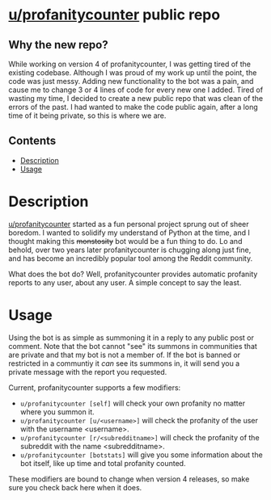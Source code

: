 # [u/profanitycounter](https://www.reddit.com/u/profanitycounter) public repo

## Why the new repo?

While working on version 4 of profanitycounter, I was getting tired of the existing codebase. Although I was proud of my work up until the point, the code was just messy. Adding new functionality to the bot was a pain, and cause me to change 3 or 4 lines of code for every new one I added. Tired of wasting my time, I decided to create a new public repo that was clean of the errors of the past. I had wanted to make the code public again, after a long time of it being private, so this is where we are. 


## Contents
* [Description](#description)
* [Usage](#usage)


# Description

[u/profanitycounter](https://www.reddit.com/u/profanitycounter) started as a fun personal project sprung out of sheer boredom. I wanted to solidify my understand of Python at the time, and I thought making this ~~monstosity~~ bot would be a fun thing to do. Lo and behold, over two years later profanitycounter is chugging along just fine, and has become an incredibly popular tool among the Reddit community. 

What does the bot do? Well, profanitycounter provides automatic profanity reports to any user, about any user. A simple concept to say the least.


# Usage

Using the bot is as simple as summoning it in a reply to any public post or comment. Note that the bot cannot "see" its summons in communities that are private and that my bot is not a member of. If the bot is banned or restricted in a communtiy it *can* see its summons in, it will send you a private message with the report you requested. 

Current, profanitycounter supports a few modifiers:
* `u/profanitycounter [self]` will check your own profanity no matter where you summon it. 
* `u/profanitycounter [u/<username>]` will check the profanity of the user with the username \<username>.
* `u/profanitycounter [r/<subredditname>]` will check the profanity of the subreddit with the name \<subredditname>.
* `u/profanitycounter [botstats]` will give you some information about the bot itself, like up time and total profanity counted.

These modifiers are bound to change when version 4 releases, so make sure you check back here when it does.